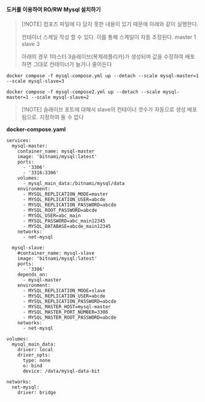 #### 도커를 이용하여 RO/RW Mysql 설치하기

> [!NOTE] 컴포즈 파일에 다 담지 못한 내용이 있기 때문에 아래와 같이 실행한다.
> 
> 컨테이너 스케일 작성 할 수 있다. 이를 통해 스케일이 자동 조정된다.
> master 1
> slave 3
> 
> 아래의 경우 1마스터 3슬래이브(복제레플리카)가 생성되며 값을 수정하여 배포하면 그대로 컨테이너가 늘거나 줄어든다

```Shell
docker compose -f mysql-compose.yml up --detach --scale mysql-master=1 --scale mysql-slave=3

docker compose -f mysql-compose2.yml up --detach --scale mysql-master=1 --scale mysql-slave=2
```

> [!NOTE] 슬래이브 포트에 대해서
> slave의 컨테이너 갯수가 자동으로 생성 배포 됨으로. 지정하여 둘 수 없다

**docker-compose.yaml**
```Shell
services:
  mysql-master:
    container_name: mysql-master
    image: 'bitnami/mysql:latest'
    ports:
      - '3306'
      - '3316:3306'
    volumes:
      - mysql_main_data:/bitnami/mysql/data
    environment:
      - MYSQL_REPLICATION_MODE=master
      - MYSQL_REPLICATION_USER=abcde
      - MYSQL_REPLICATION_PASSWORD=abcde
      - MYSQL_ROOT_PASSWORD=abcde
      - MYSQL_USER=abc_main
      - MYSQL_PASSWORD=abc_main12345
      - MYSQL_DATABASE=abcde_main12345
    networks:
      - net-mysql

  mysql-slave:
    #container_name: mysql-slave
    image: 'bitnami/mysql:latest'
    ports:
      - '3306'
    depends_on:
      - mysql-master
    environment:
      - MYSQL_REPLICATION_MODE=slave
      - MYSQL_REPLICATION_USER=abcde
      - MYSQL_REPLICATION_PASSWORD=abcde
      - MYSQL_MASTER_HOST=mysql-master
      - MYSQL_MASTER_PORT_NUMBER=3306
      - MYSQL_MASTER_ROOT_PASSWORD=abcde
    networks:
      - net-mysql

volumes:
  mysql_main_data:
    driver: local
    driver_opts:
      type: none
      o: bind
      device: /data/mysql-data-bit

networks:
  net-mysql:
    driver: bridge
```

